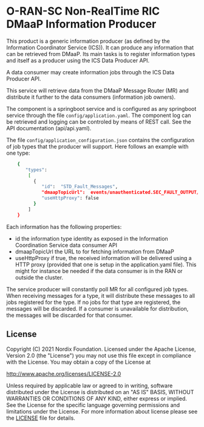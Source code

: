 # O-RAN-SC Non-RealTime RIC DMaaP Information Producer
This product is a generic information producer (as defined by the Information Coordinator Service (ICS)). It can produce any information that can be retrieved from DMaaP. Its main tasks is to register information types and itself as a producer using the ICS Data Producer API.

A data consumer may create information jobs through the ICS Data Producer API.

This service will retrieve data from the DMaaP Message Router (MR) and distribute it further to the data consumers (information job owners).

The component is a springboot service and is configured as any springboot service through the file `config/application.yaml`. The component log can be retrieved and logging can be controled by means of REST call. See the API documentation (api/api.yaml).

The file `config/application_configuration.json` contains the configuration of job types that the producer will support. Here follows an example with one type:
  
```sh
    {
       "types":
        [
          {
             "id":  "STD_Fault_Messages",
             "dmaapTopicUrl":  events/unauthenticated.SEC_FAULT_OUTPUT/dmaapmediatorproducer/STD_Fault_Messages",
             "useHttpProxy": false
          } 
        ]
    }
```    

Each information has the following properties:
 - id the information type identity as exposed in the Information Coordination Service data consumer API
 - dmaapTopicUrl the URL to for fetching information from  DMaaP
 - useHttpProxy if true, the received information will be delivered using a HTTP proxy (provided that one is setup in the application.yaml file). This might for instance be needed if the data consumer is in the RAN or outside the cluster. 

The service producer will constantly poll MR for all configured job types. When receiving messages for a type, it will distribute these messages to all jobs registered for the type. If no jobs for that type are registered, the messages will be discarded. If a consumer is unavailable for distribution, the messages will be discarded for that consumer.

## License

Copyright (C) 2021 Nordix Foundation. Licensed under the Apache License, Version 2.0 (the "License") you may not use this file except in compliance with the License. You may obtain a copy of the License at

http://www.apache.org/licenses/LICENSE-2.0

Unless required by applicable law or agreed to in writing, software distributed under the License is distributed on an "AS IS" BASIS, WITHOUT WARRANTIES OR CONDITIONS OF ANY KIND, either express or implied. See the License for the specific language governing permissions and limitations under the License.
For more information about license please see the [LICENSE](LICENSE.txt) file for details.